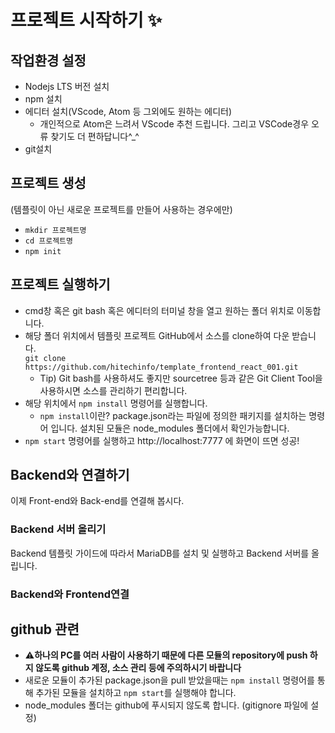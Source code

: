 # 프로젝트 시작하기 :sparkles:

## 작업환경 설정
- Nodejs LTS 버전 설치
- npm 설치
- 에디터 설치(VScode, Atom 등 그외에도 원하는 에디터)  
  - 개인적으로 Atom은 느려서 VScode 추천 드립니다. 그리고 VSCode경우 오류 찾기도 더 편하답니다^_^
- git설치

## 프로젝트 생성
(템플릿이 아닌 새로운 프로젝트를 만들어 사용하는 경우에만)
- `mkdir 프로젝트명`  
- `cd 프로젝트명`  
- `npm init`

## 프로젝트 실행하기
* cmd창 혹은 git bash 혹은 에디터의 터미널 창을 열고 원하는 폴더 위치로 이동합니다.  
* 해당 폴더 위치에서 템플릿 프로젝트 GitHub에서 소스를 clone하여 다운 받습니다.  
  `git clone https://github.com/hitechinfo/template_frontend_react_001.git`
  * Tip) Git bash를 사용하셔도 좋지만 sourcetree 등과 같은 Git Client Tool을 사용하시면 소스를 관리하기 편리합니다.   
* 해당 위치에서 `npm install` 명령어를 실행합니다. 
  * `npm install`이란? package.json라는 파일에 정의한 패키지를 설치하는 명령어 입니다. 설치된 모듈은 node_modules 폴더에서 확인가능합니다.  
* `npm start` 명령어를 실행하고 http://localhost:7777 에 화면이 뜨면 성공!  

## Backend와 연결하기
이제 Front-end와 Back-end를 연결해 봅시다. 
### Backend 서버 올리기
Backend 템플릿 가이드에 따라서 MariaDB를 설치 및 실행하고 Backend 서버를 올립니다.

### Backend와 Frontend연결




## github 관련
* :warning:**하나의 PC를 여러 사람이 사용하기 때문에 다른 모듈의 repository에 push 하지 않도록 github 계정, 소스 관리 등에 주의하시기 바랍니다**  
* 새로운 모듈이 추가된 package.json을 pull 받았을때는 `npm install` 명령어를 통해 추가된 모듈을 설치하고 `npm start`를 실행해야 합니다.  
* node_modules 폴더는 github에 푸시되지 않도록 합니다. (gitignore 파일에 설정)  
